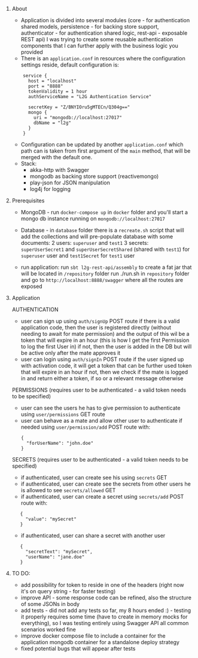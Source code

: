 1. About

    - Application is divided into several modules (core - for authentication shared models, persistence - for backing store support, authenticator - for authentication shared logic, rest-api - exposable REST api)
    I was trying to create some reusable authentication components that I can further apply with the business logic you provided
    - There is an `application.conf` in resources where the configuration settings reside, default configuration is:
    ```
        service {
          host = "localhost"
          port = "8888"
          tokenValidity = 1 hour
          authServiceName = "L2G Authentication Service"
    
          secretKey = "Z/BNYIOru5gMTECn/Q304g=="
          mongo {
            uri = "mongodb://localhost:27017"
            dbName = "l2g"
          }
        }
    ```
    - Configuration can be updated by another `application.conf` which path can is taken from first argument of the `main` method, that will be merged with the default one.
    - Stack:
        - akka-http with Swagger
        - mongodb as backing store support (reactivemongo)
        - play-json for JSON manipulation
        - log4j for logging
    
2. Prerequisites

    - MongoDB - run `docker-compose up` in `docker` folder and you'll start a mongo db instance running on `mongodb://localhost:27017`
    - Database - in `database` folder there is a `recreate.sh` script that will add the collections and will pre-populate database with some documents:
        2 users: `superuser` and `test1`
        3 secrets: `superUserSecret1` and `superUserSecretShared` (shared with `test1`) for `superuser` user and `test1Secret` for `test1` user
    
    - run application:
        run `sbt l2g-rest-api/assembly` to create a fat jar that will be located in `/repository` folder
        run ./run.sh in `repository` folder and go to `http://localhost:8888/swagger` where all the routes are exposed

3. Application

    AUTHENTICATION
     - user can sign up using `auth/signUp` POST route
        if there is a valid application code, then the user is registered directly (without needing to await for mate permission) and the output of this wil be a token that will expire in an hour
            (this is how I get the first Permission to log the first User in)
        if not, then the user is added in the DB but will be active only after the mate approves it
     - user can login using `auth/signIn` POST route
        if the user signed up with activation code, it will get a token that can be further used token that will expire in an hour
        if not, then we check if the mate is logged in and return either a token, if so or a relevant message otherwise
    
    PERMISSIONS (requires user to be authenticated - a valid token needs to be specified)
     - user can see the users he has to give permission to authenticate using `user/permissions` GET route
     - user can behave as a mate and allow other user to authenticate if needed using `user/permission/add` POST route with:
        ```
        {
          "forUserName": "john.doe"
        }
        ```
        
    SECRETS (requires user to be authenticated - a valid token needs to be specified)
     - if authenticated, user can create see his using `secrets` GET
     - if authenticated, user can create see the secrets from other users he is allowed to see `secrets/allowed` GET 
     - if authenticated, user can create a secret using `secrets/add` POST route with:
     ```
        {
          "value": "mySecret"
        }
     ```
     - if authenticated, user can share a secret with another user
     ```
        {
          "secretText": "mySecret",
          "userName": "jane.doe"
        }
     ```


4. TO DO:
    - add possibility for token to reside in one of the headers (right now it's on query string - for faster testing)
    - improve API - some response code can be refined, also the structure of some JSONs in body
    - add tests - did not add any tests so far, my 8 hours ended :) - testing it properly requires some time (have to create in memory mocks for everything), so I was testing entirely using Swagger API
            all common scenarios worked fine
    - improve docker compose file to include a container for the application mongodb container for a standalone deploy strategy
    - fixed potential bugs that will appear after tests